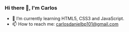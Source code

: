 ### Hi there 👋, I'm Carlos

<!--
**carlosdaniel-cyber/carlosdaniel-cyber** is a ✨ _special_ ✨ repository because its `README.md` (this file) appears on your GitHub profile.

Here are some ideas to get you started:

- 🔭 I’m currently working on ...
- 👯 I’m looking to collaborate on ...
- 🤔 I’m looking for help with ...
- 💬 Ask me about ...
- 😄 Pronouns: ...
- ⚡ Fun fact: ...
-->


- 🌱 I’m currently learning HTML5, CSS3 and JavaScript.
- 📫 How to reach me: carlosdanielbp101@gmail.com
